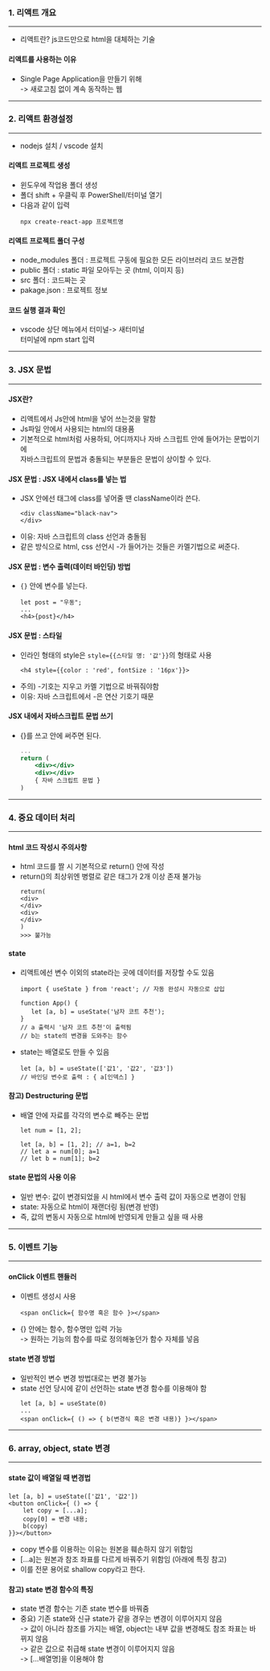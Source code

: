 ### 1. 리액트 개요
---
- 리액트란? js코드만으로 html을 대체하는 기술

#### 리액트를 사용하는 이유
- Single Page Application을 만들기 위해   
-> 새로고침 없이 계속 동작하는 웹

---
### 2. 리액트 환경설정
---
- nodejs 설치 / vscode 설치

#### 리액트 프로젝트 생성
- 윈도우에 작업용 폴더 생성
- 폴더 shift + 우클릭 후 PowerShell/터미널 열기
- 다음과 같이 입력
    ```
    npx create-react-app 프로젝트명
    ```

#### 리액트 프로젝트 폴더 구성
- node_modules 폴더 : 프로젝트 구동에 필요한 모든 라이브러리 코드 보관함
- public 폴더 : static 파일 모아두는 곳 (html, 이미지 등)
- src 폴더 : 코드짜는 곳
- pakage.json : 프로젝트 정보

#### 코드 실행 결과 확인
- vscode 상단 메뉴에서 터미널-> 새터미널   
터미널에 npm start 입력

---
### 3. JSX 문법
---

#### JSX란?
- 리액트에서 Js안에 html을 넣어 쓰는것을 말함
- Js파일 안에서 사용되는 html의 대용품
- 기본적으로 html처럼 사용하되, 어디까지나 자바 스크립트 안에 들어가는 문법이기에   
자바스크립트의 문법과 충돌되는 부분들은 문법이 상이할 수 있다.

#### JSX 문법 : JSX 내에서 class를 넣는 법
- JSX 안에선 태그에 class를 넣어줄 땐 className이라 쓴다.
    ```
    <div className="black-nav">
    </div>
    ```
- 이유: 자바 스크립트의 class 선언과 충돌됨
- 같은 방식으로 html, css 선언시 -가 들어가는 것들은 카멜기법으로 써준다.

#### JSX 문법 : 변수 출력(데이터 바인딩) 방법
- `{}` 안에 변수를 넣는다.
    ```JSX
    let post = "우동";
    ...
    <h4>{post}</h4>
    ```

#### JSX 문법 : 스타일
- 인라인 형태의 style은 `style={{스타일 명: '값'}}`의 형태로 사용
    ```JSX
    <h4 style={{color : 'red', fontSize : '16px'}}>
    ```
- 주의) -기호는 지우고 카멜 기법으로 바꿔줘야함
- 이유: 자바 스크립트에서 -은 연산 기호기 때문

#### JSX 내에서 자바스크립트 문법 쓰기
- {}를 쓰고 안에 써주면 된다.
    ```jsx
    ...
    return (
        <div></div>
        <div></div>
        { 자바 스크립트 문법 }
    )
    ```
---
### 4. 중요 데이터 처리
---

#### html 코드 작성시 주의사항
- html 코드를 짤 시 기본적으로 return() 안에 작성
- return()의 최상위엔 병렬로 같은 태그가 2개 이상 존재 불가능
    ```JSX
    return(
    <div>
    </div>
    <div>
    </div>
    )
    >>> 불가능
    ```

#### state
- 리액트에선 변수 이외의 state라는 곳에 데이터를 저장할 수도 있음
    ```JSX
    import { useState } from 'react'; // 자동 완성시 자동으로 삽입
    
    function App() {
       let [a, b] = useState('남자 코트 추천');
    }
    // a 출력시 '남자 코트 추천'이 출력됨
    // b는 state의 변경을 도와주는 함수
    ```
- state는 배열로도 만들 수 있음
    ```JSX
    let [a, b] = useState(['값1', '값2', '값3'])
    // 바인딩 변수로 출력 : { a[인덱스] }
    ```

#### 참고) Destructuring 문법
- 배열 안에 자료를 각각의 변수로 빼주는 문법
    ```
    let num = [1, 2];
    
    let [a, b] = [1, 2]; // a=1, b=2 
    // let a = num[0]; a=1
    // let b = num[1]; b=2
    ```

#### state 문법의 사용 이유
- 일반 변수: 값이 변경되었을 시 html에서 변수 출력 값이 자동으로 변경이 안됨
- state: 자동으로 html이 재랜더링 됨(변경 반영)
- 즉, 값의 변동시 자동으로 html에 반영되게 만들고 싶을 때 사용

---
### 5. 이벤트 기능
---

#### onClick 이벤트 핸들러
- 이벤트 생성시 사용
    ```JSX
    <span onClick={ 함수명 혹은 함수 }></span>
    ```
- {} 안에는 함수, 함수명만 입력 가능   
-> 원하는 기능의 함수를 따로 정의해놓던가 함수 자체를 넣음

#### state 변경 방법
- 일반적인 변수 변경 방법대로는 변경 불가능
- state 선언 당시에 같이 선언하는 state 변경 함수를 이용해야 함
    ```JSX
    let [a, b] = useState(0)
    ...
    <span onClick={ () => { b(변경식 혹은 변경 내용)} }></span>
    ```

---
### 6. array, object, state 변경
---

#### state 값이 배열일 때 변경법
```JSX
let [a, b] = useState(['값1', '값2'])
<button onClick={ () => {
    let copy = [...a];
    copy[0] = 변경 내용;
    b(copy)
}}></button>
```
- copy 변수를 이용하는 이유는 원본을 훼손하지 않기 위함임 
- [...a]는 원본과 참조 좌표를 다르게 바꿔주기 위함임 (아래에 특징 참고)
- 이를 전문 용어로 shallow copy라고 한다. 

#### 참고) state 변경 함수의 특징
- state 변경 함수는 기존 state 변수를 바꿔줌
- 중요) 기존 state와 신규 state가 같을 경우는 변경이 이루어지지 않음   
-> 값이 아니라 참조를 가지는 배열, object는 내부 값을 변경해도 참조 좌표는 바뀌지 않음   
-> 같은 값으로 취급해 state 변경이 이루어지지 않음  
-> [...배열명]을 이용해야 함 

